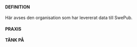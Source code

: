 #### DEFINITION

Här avses den organisation som har levererat data till SwePub.

#### PRAXIS

#### TÄNK PÅ

